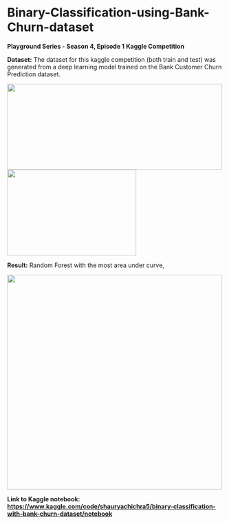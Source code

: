 # Binary-Classification-using-Bank-Churn-dataset
**Playground Series - Season 4, Episode 1**
**Kaggle Competition**

**Dataset:**
The dataset for this kaggle competition (both train and test) was generated from a deep learning model trained on the Bank Customer Churn Prediction dataset.

<img src="https://github.com/ShauryaChichra/Binary-Classification-using-Bank-Churn-dataset/assets/98745979/85e75ea0-8ff6-4a4c-b103-cee7490fde8b" width="500" height="200" />
<img src="https://github.com/ShauryaChichra/Binary-Classification-using-Bank-Churn-dataset/assets/98745979/d59cfb5e-cf1a-4136-95ff-68386c4e77aa" width="300" height="200" />

**Result:**
Random Forest with the most area under curve,

<img src="https://github.com/ShauryaChichra/Binary-Classification-using-Bank-Churn-dataset/assets/98745979/17787f51-7e84-4bc5-a9dd-63c13c551c23" width="500" height="500" />


**Link to Kaggle notebook: https://www.kaggle.com/code/shauryachichra5/binary-classification-with-bank-churn-dataset/notebook**
